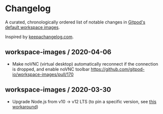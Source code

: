 # Changelog

A curated, chronologically ordered list of notable changes in [Gitpod's default workspace images](https://hub.docker.com/u/gitpod).

Inspired by [keepachangelog.com](https://keepachangelog.com/).

## workspace-images / 2020-04-06

- Make noVNC (virtual desktop) automatically reconnect if the connection is dropped, and enable noVNC toolbar https://github.com/gitpod-io/workspace-images/pull/170

## workspace-images / 2020-03-30

- Upgrade Node.js from v10 → v12 LTS (to pin a specific version, see [this workaround](https://github.com/gitpod-io/workspace-images/pull/178#issuecomment-602465333))
